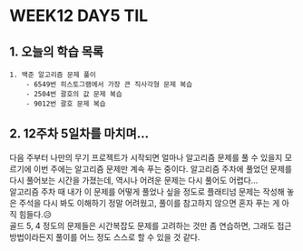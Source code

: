 # WEEK12 DAY5 TIL

## 1. 오늘의 학습 목록
```
1. 백준 알고리즘 문제 풀이
    - 6549번 히스토그램에서 가장 큰 직사각형 문제 복습
    - 2504번 괄호의 값 문제 복습
    - 9012번 괄호 문제 복습
```

## 2. 12주차 5일차를 마치며...
다음 주부터 나만의 무기 프로젝트가 시작되면 얼마나 알고리즘 문제를 풀 수 있을지 모르기에 이번 주에는 알고리즘 문제만 계속 푸는 중이다.
알고리즘 주차에 풀었던 문제를 다시 풀어보는 시간을 가졌는데, 역시나 어려운 문제는 다시 풀어도 어렵다...  
알고리즘 주차 때 내가 이 문제를 어떻게 풀었나 싶을 정도로 플래티넘 문제는 작성해 놓은 주석을 다시 봐도 이해하기 정말 어려웠고, 풀이를 참고하지 않으면 혼자 푸는 게 아직 힘들다.😥  
골드 5, 4 정도의 문제들은 시간복잡도 문제를 고려하는 것만 좀 연습하면, 그래도 접근 방법이라든지 풀이를 어느 정도 스스로 할 수 있을 것 같다.